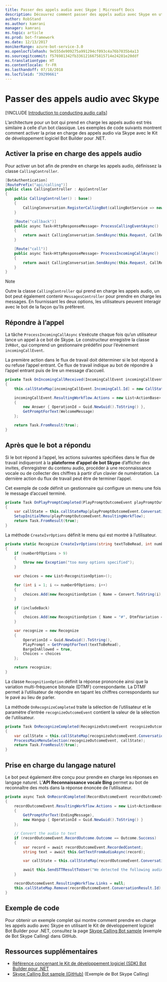 ```yaml
---
title: Passer des appels audio avec Skype | Microsoft Docs
description: Découvrez comment passer des appels audio avec Skype en utilisant le Kit de développement logiciel Bot Builder pour .NET.
author: RobStand
ms.author: kamrani
manager: kamrani
ms.topic: article
ms.prod: bot-framework
ms.date: 12/13/2017
monikerRange: azure-bot-service-3.0
ms.openlocfilehash: 9e555de909275a991294cf093c4a76b7035b4a13
ms.sourcegitcommit: f576981342fb3361216675815714e24281e20ddf
ms.translationtype: HT
ms.contentlocale: fr-FR
ms.lasthandoff: 07/18/2018
ms.locfileid: "39299661"
---
```

# <a name="conduct-audio-calls-with-skype"></a>Passer des appels audio avec Skype

[!INCLUDE [Introduction to conducting audio calls](../includes/snippet-audio-call-intro.md)]

L’architecture pour un bot qui prend en charge les appels audio est très similaire à celle d’un bot classique. Les exemples de code suivants montrent comment activer la prise en charge des appels audio via Skype avec le Kit de développement logiciel Bot Builder pour .NET. 

## <a name="enable-support-for-audio-calls"></a>Activer la prise en charge des appels audio

Pour activer un bot afin de prendre en charge les appels audio, définissez la classe `CallingController`.

```cs
[BotAuthentication]
[RoutePrefix("api/calling")]
public class CallingController : ApiController
{
    public CallingController() : base()
    {
        CallingConversation.RegisterCallingBot(callingBotService => new IVRBot(callingBotService));
    }

    [Route("callback")]
    public async Task<HttpResponseMessage> ProcessCallingEventAsync()
    {
        return await CallingConversation.SendAsync(this.Request, CallRequestType.CallingEvent);
    }

    [Route("call")]
    public async Task<HttpResponseMessage> ProcessIncomingCallAsync()
    {
        return await CallingConversation.SendAsync(this.Request, CallRequestType.IncomingCall);
    }
}
```

> [!NOTE]
> Outre la classe `CallingController` qui prend en charge les appels audio, un bot peut également contenir `MessagesController` pour prendre en charge les messages. En fournissant les deux options, les utilisateurs peuvent interagir avec le bot de la façon qu’ils préfèrent. <!-- docs on MessagesController are where? -->

##  <a name="answer-the-call"></a>Répondre à l’appel

La tâche `ProcessIncomingCallAsync` s’exécute chaque fois qu’un utilisateur lance un appel à ce bot de Skype.
Le constructeur enregistre la classe `IVRBot`, qui comprend un gestionnaire prédéfini pour l’évènement `incomingCallEvent`.

La première action dans le flux de travail doit déterminer si le bot répond à ou refuse l’appel entrant. Ce flux de travail indique au bot de répondre à l’appel entrant puis de lire un message d’accueil. 

```cs
private Task OnIncomingCallReceived(IncomingCallEvent incomingCallEvent)
{
    this.callStateMap[incomingCallEvent.IncomingCall.Id] = new CallState(incomingCallEvent.IncomingCall.Participants);

    incomingCallEvent.ResultingWorkflow.Actions = new List<ActionBase>
    {
        new Answer { OperationId = Guid.NewGuid().ToString() },
        GetPromptForText(WelcomeMessage)
    };

    return Task.FromResult(true);
}
```

## <a name="after-the-bot-answers"></a>Après que le bot a répondu

Si le bot répond à l’appel, les actions suivantes spécifiées dans le flux de travail indiqueront à la **plateforme d’appel de bot Skype** d’afficher des invites, d’enregistrer du contenu audio, procéder à une reconnaissance vocale ou de collecter des chiffres à partir d’un clavier de numérotation. La dernière action du flux de travail peut être de terminer l’appel. 

Cet exemple de code définit un gestionnaire qui configure un menu une fois le message d’accueil terminé.

```cs
private Task OnPlayPromptCompleted(PlayPromptOutcomeEvent playPromptOutcomeEvent)
{
    var callState = this.callStateMap[playPromptOutcomeEvent.ConversationResult.Id];
    SetupInitialMenu(playPromptOutcomeEvent.ResultingWorkflow);
    return Task.FromResult(true);
}
```

La méthode `CreateIvrOptions` définit le menu qui est montré à l’utilisateur.

```cs
private static Recognize CreateIvrOptions(string textToBeRead, int numberOfOptions, bool includeBack)
{
    if (numberOfOptions > 9)
    {
        throw new Exception("too many options specified");
    }

    var choices = new List<RecognitionOption>();

    for (int i = 1; i <= numberOfOptions; i++)
    {
        choices.Add(new RecognitionOption { Name = Convert.ToString(i), DtmfVariation = (char)('0' + i) });
    }

    if (includeBack)
    {
        choices.Add(new RecognitionOption { Name = "#", DtmfVariation = '#' });
    }

    var recognize = new Recognize
    {
        OperationId = Guid.NewGuid().ToString(),
        PlayPrompt = GetPromptForText(textToBeRead),
        BargeInAllowed = true,
        Choices = choices
    };

    return recognize;
}
```

La classe `RecognitionOption` définit la réponse prononcée ainsi que la variation multi-fréquence bitonale (DTMF) correspondante. La DTMF permet à l’utilisateur de répondre en tapant les chiffres correspondants sur le pavé au lieu de parler.

La méthode `OnRecognizeCompleted` traite la sélection de l’utilisateur et le paramètre d’entrée `recognizeOutcomeEvent` contient la valeur de la sélection de l’utilisateur.

```cs
private Task OnRecognizeCompleted(RecognizeOutcomeEvent recognizeOutcomeEvent)
{
    var callState = this.callStateMap[recognizeOutcomeEvent.ConversationResult.Id];
    ProcessMainMenuSelection(recognizeOutcomeEvent, callState);
    return Task.FromResult(true);
}
```

## <a name="support-natural-language"></a>Prise en charge du langage naturel
Le bot peut également être conçu pour prendre en charge les réponses en langage naturel. L’**API Reconnaissance vocale Bing** permet au bot de reconnaître des mots dans la réponse énoncée de l’utilisateur.

```cs
private async Task OnRecordCompleted(RecordOutcomeEvent recordOutcomeEvent)
{
    recordOutcomeEvent.ResultingWorkflow.Actions = new List<ActionBase>
    {
        GetPromptForText(EndingMessage),
        new Hangup { OperationId = Guid.NewGuid().ToString() }
    };

    // Convert the audio to text
    if (recordOutcomeEvent.RecordOutcome.Outcome == Outcome.Success)
    {
        var record = await recordOutcomeEvent.RecordedContent;
        string text = await this.GetTextFromAudioAsync(record);

        var callState = this.callStateMap[recordOutcomeEvent.ConversationResult.Id];

        await this.SendSTTResultToUser("We detected the following audio: " + text, callState.Participants);
    }

    recordOutcomeEvent.ResultingWorkflow.Links = null;
    this.callStateMap.Remove(recordOutcomeEvent.ConversationResult.Id);
}
```

## <a name="sample-code"></a>Exemple de code

Pour obtenir un exemple complet qui montre comment prendre en charge les appels audio avec Skype en utilisant le Kit de développement logiciel Bot Builder pour .NET, consultez la page <a href="https://github.com/Microsoft/BotBuilder-Samples/tree/master/CSharp/skype-CallingBot" target="_blank">Skype Calling Bot sample</a> (exemple de Bot Skype Calling) dans GitHub.

## <a name="additional-resources"></a>Ressources supplémentaires

- <a href="/dotnet/api/?view=botbuilder-3.11.0" target="_blank">Référence concernant le Kit de développement logiciel (SDK) Bot Builder pour .NET</a>
- <a href="https://github.com/Microsoft/BotBuilder-Samples/tree/master/CSharp/skype-CallingBot" target="_blank">Skype Calling Bot sample (GitHub)</a> (Exemple de Bot Skype Calling)

